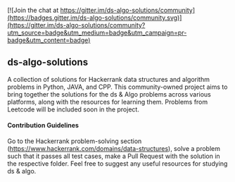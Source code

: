 [![Join the chat at https://gitter.im/ds-algo-solutions/community](https://badges.gitter.im/ds-algo-solutions/community.svg)](https://gitter.im/ds-algo-solutions/community?utm_source=badge&utm_medium=badge&utm_campaign=pr-badge&utm_content=badge)

## ds-algo-solutions

A collection of solutions for Hackerrank data structures and algorithm problems in Python, JAVA, and CPP. This community-owned project aims to bring together the solutions for the ds & Algo problems across various platforms, along with the resources for learning them. Problems from Leetcode will be included soon in the project.

#### Contribution Guidelines
Go to the Hackerrank problem-solving section (https://www.hackerrank.com/domains/data-structures), solve a problem such that it passes all test cases, make a Pull Request with the solution in the respective folder. Feel free to suggest any useful resources for studying ds & algo.
